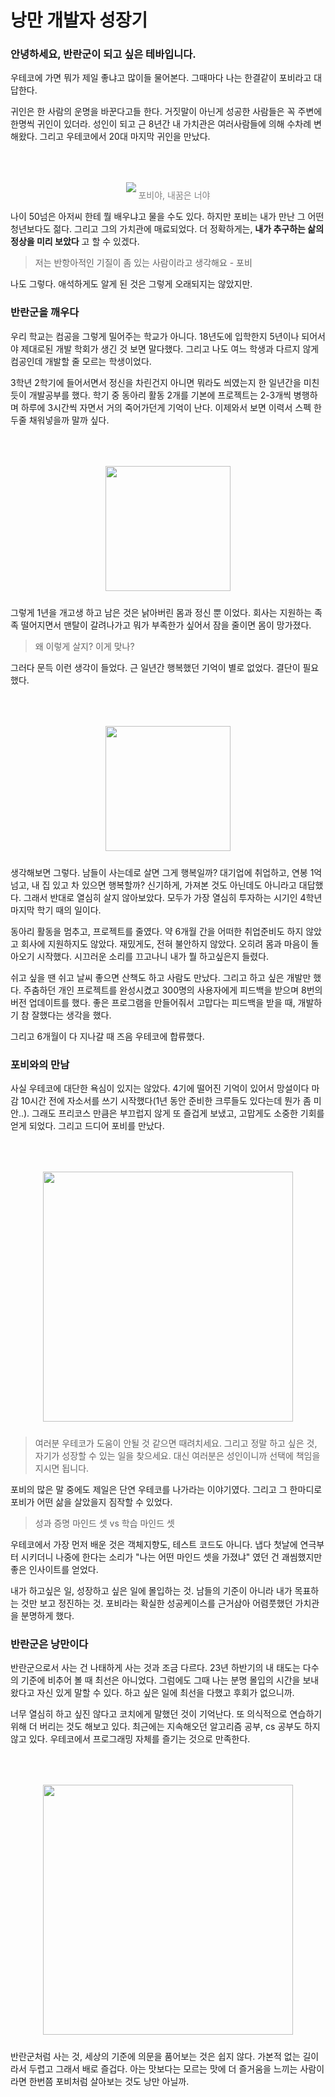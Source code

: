 # 낭만 개발자 성장기 

### 안녕하세요, 반란군이 되고 싶은 테바입니다. 

우테코에 가면 뭐가 제일 좋냐고 많이들 물어본다. 그때마다 나는 한결같이 포비라고 대답한다.

귀인은 한 사람의 운명을 바꾼다고들 한다. 거짓말이 아닌게 성공한 사람들은 꼭 주변에 한명씩 귀인이 있더라. 성인이 되고 근 8년간 내 가치관은 여러사람들에 의해 수차례 변해왔다. 그리고 우테코에서 20대 마지막 귀인을 만났다.

<p align="center" style="color:gray">
  <img style="margin:50px 0 10px 0" src="./images/my_dream.jpg"/>
  포비야, 내꿈은 너야
</p> 

나이 50넘은 아저씨 한테 뭘 배우냐고 물을 수도 있다. 하지만 포비는 내가 만난 그 어떤 청년보다도 젊다. 그리고 그의 가치관에 매료되었다. 더 정확하게는, __내가 추구하는 삶의 정상을 미리 보았다__ 고 할 수 있겠다.

> 저는 반항아적인 기질이 좀 있는 사람이라고 생각해요 - 포비

나도 그렇다. 애석하게도 알게 된 것은 그렇게 오래되지는 않았지만. 

### 반란군을 깨우다 
우리 학교는 컴공을 그렇게 밀어주는 학교가 아니다. 18년도에 입학한지 5년이나 되어서야 제대로된 개발 학회가 생긴 것 보면 말다했다. 그리고 나도 여느 학생과 다르지 않게 컴공인데 개발할 줄 모르는 학생이었다. 

3학년 2학기에 들어서면서 정신을 차린건지 아니면 뭐라도 씌였는지 한 일년간을 미친듯이 개발공부를 했다. 학기 중 동아리 활동 2개를 기본에 프로젝트는 2-3개씩 병행하며 하루에 3시간씩 자면서 거의 죽어가던게 기억이 난다. 이제와서 보면 이력서 스펙 한 두줄 채워넣을까 말까 싶다. 

<p align="center" style="color:gray">
  <img style="margin:50px 0 10px 0" src="./images/mental_basasac.jpg" width=200/>
</p> 


그렇게 1년을 개고생 하고 남은 것은 낡아버린 몸과 정신 뿐 이었다. 회사는 지원하는 족족 떨어지면서 맨탈이 갈려나가고 뭐가 부족한가 싶어서 잠을 줄이면 몸이 망가졌다. 

> 왜 이렇게 살지? 이게 맞나?

그러다 문득 이런 생각이 들었다. 근 일년간 행복했던 기억이 별로 없었다. 결단이 필요했다. 

<p align="center" style="color:gray">
  <img style="margin:50px 0 10px 0" src="./images/no_effort.jpg" width=200/>
</p> 

생각해보면 그렇다. 남들이 사는데로 살면 그게 행복일까? 대기업에 취업하고, 연봉 1억 넘고, 내 집 있고 차 있으면 행복할까? 신기하게, 가져본 것도 아닌데도 아니라고 대답했다. 그래서 반대로 열심히 살지 않아보았다. 모두가 가장 열심히 투자하는 시기인 4학년 마지막 학기 때의 일이다.

동아리 활동을 멈추고, 프로젝트를 줄였다. 약 6개월 간을 어떠한 취업준비도 하지 않았고 회사에 지원하지도 않았다. 재밌게도, 전혀 불안하지 않았다. 오히려 몸과 마음이 돌아오기 시작했다. 시끄러운 소리를 끄고나니 내가 뭘 하고싶은지 들렸다.

쉬고 싶을 땐 쉬고 날씨 좋으면 산책도 하고 사람도 만났다. 그리고 하고 싶은 개발만 했다. 주춤하던 개인 프로젝트를 완성시켰고 300명의 사용자에게 피드백을 받으며 8번의 버전 업데이트를 했다. 좋은 프로그램을 만들어줘서 고맙다는 피드백을 받을 때, 개발하기 참 잘했다는 생각을 했다. 

그리고 6개월이 다 지나갈 때 즈음 우테코에 합류했다.

### 포비와의 만남 
사실 우테코에 대단한 욕심이 있지는 않았다. 4기에 떨어진 기억이 있어서 망설이다 마감 10시간 전에 자소서를 쓰기 시작했다(1년 동안 준비한 크루들도 있다는데 뭔가 좀 미안..). 그래도 프리코스 만큼은 부끄럽지 않게 또 즐겁게 보냈고, 고맙게도 소중한 기회를 얻게 되었다. 그리고 드디어 포비를 만났다.


<p align="center" style="color:gray">
  <img style="margin:50px 0 10px 0" src="./images/pobi_bodyprofile.jpg" width=400/>
</p> 

> 여러분 우테코가 도움이 안될 것 같으면 때려치세요. 그리고 정말 하고 싶은 것, 자기가 성장할 수 있는 일을 찾으세요. 대신 여러분은 성인이니까 선택에 책임을 지시면 됩니다.

포비의 많은 말 중에도 제일은 단연 우테코를 나가라는 이야기였다. 그리고 그 한마디로 포비가 어떤 삶을 살았을지 짐작할 수 있었다. 

> 성과 증명 마인드 셋 vs 학습 마인드 셋

우테코에서 가장 먼저 배운 것은 객체지향도, 테스트 코드도 아니다. 냅다 첫날에 연극부터 시키더니 나중에 한다는 소리가 "나는 어떤 마인드 셋을 가졌냐" 였던 건 괘씸했지만 좋은 인사이트를 얻었다.

내가 하고싶은 일, 성장하고 싶은 일에 몰입하는 것. 남들의 기준이 아니라 내가 목표하는 것만 보고 정진하는 것. 포비라는 확실한 성공케이스를 근거삼아 어렴풋했던 가치관을 분명하게 했다. 


### 반란군은 낭만이다
반란군으로서 사는 건 나태하게 사는 것과 조금 다르다. 23년 하반기의 내 태도는 다수의 기준에 비추어 볼 때 최선은 아니었다. 그럼에도 그때 나는 분명 몰입의 시간을 보내왔다고 자신 있게 말할 수 있다. 하고 싶은 일에 최선을 다했고 후회가 없으니까.

너무 열심히 하고 싶진 않다고 코치에게 말했던 것이 기억난다. 또 의식적으로 연습하기 위해 더 버리는 것도 해보고 있다. 최근에는 지속해오던 알고리즘 공부, cs 공부도 하지 않고 있다. 우테코에서 프로그래밍 자체를 즐기는 것으로 만족한다. 

<p align="center" style="color:gray">
  <img style="margin:50px 0 10px 0" src="./images/just.jpg" width=400/>
</p> 

반란군처럼 사는 것, 세상의 기준에 의문을 품어보는 것은 쉽지 않다. 가본적 없는 길이라서 두렵고 그래서 배로 즐겁다. 아는 맛보다는 모르는 맛에 더 즐거움을 느끼는 사람이라면 한번쯤 포비처럼 살아보는 것도 낭만 아닐까.